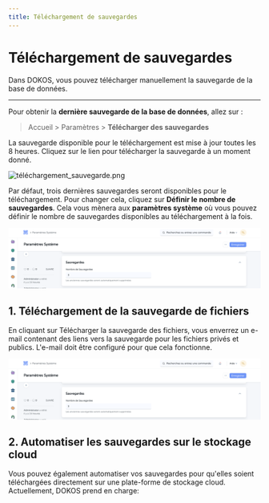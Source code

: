 ```yaml
---
title: Téléchargement de sauvegardes
---
```


# Téléchargement de sauvegardes
Dans DOKOS, vous pouvez télécharger manuellement la sauvegarde de la base de données. 

---

Pour obtenir la **dernière sauvegarde de la base de données**, allez sur :

> Accueil > Paramètres > **Télécharger des sauvegardes**

La sauvegarde disponible pour le téléchargement est mise à jour toutes les 8 heures. Cliquez sur le lien pour télécharger la sauvegarde à un moment donné.

![téléchargement_sauvegarde.png](/content/setup/download-backup/téléchargement_sauvegarde.png)

Par défaut, trois dernières sauvegardes seront disponibles pour le téléchargement. Pour changer cela, cliquez sur **Définir le nombre de sauvegardes**. Cela vous mènera aux **paramètres système** où vous pouvez définir le nombre de sauvegardes disponibles au téléchargement à la fois.

![nombre_de_sauvegarde.png](/content/setup/download-backup/nombre_de_sauvegarde.png)

## 1. Téléchargement de la sauvegarde de fichiers
En cliquant sur Télécharger la sauvegarde des fichiers, vous enverrez un e-mail contenant des liens vers la sauvegarde pour les fichiers privés et publics. L'e-mail doit être configuré pour que cela fonctionne.

![nombre_de_sauvegarde.png](/content/setup/download-backup/nombre_de_sauvegarde.png)

## 2. Automatiser les sauvegardes sur le stockage cloud

Vous pouvez également automatiser vos sauvegardes pour qu'elles soient téléchargées directement sur une plate-forme de stockage cloud. Actuellement, DOKOS prend en charge:

